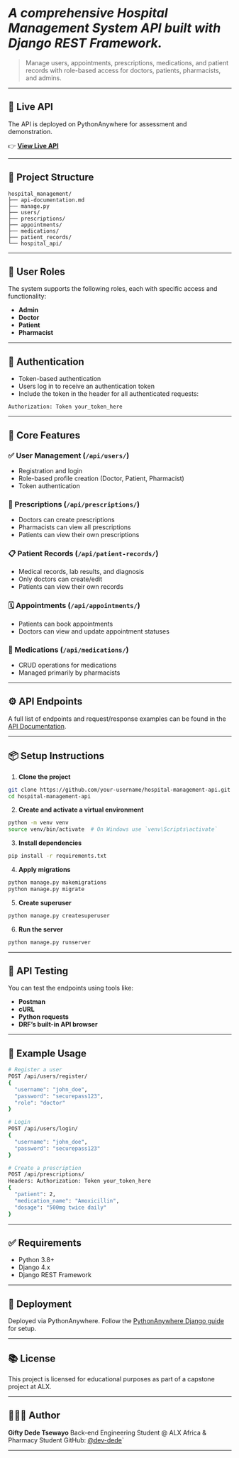 # *A comprehensive Hospital Management System API built with Django REST Framework.*
> Manage users, appointments, prescriptions, medications, and patient records with role-based access for doctors, patients, pharmacists, and admins.

---

## 🔗 Live API

The API is deployed on PythonAnywhere for assessment and demonstration.

👉 **[View Live API](https://tsewayo.pythonanywhere.com/)**

---

## 📁 Project Structure

```
hospital_management/
├── api-documentation.md
├── manage.py
├── users/
├── prescriptions/
├── appointments/
├── medications/
├── patient_records/
└── hospital_api/
```

---

## 👥 User Roles

The system supports the following roles, each with specific access and functionality:

- **Admin**
- **Doctor**
- **Patient**
- **Pharmacist**

---

## 🔐 Authentication

- Token-based authentication
- Users log in to receive an authentication token
- Include the token in the header for all authenticated requests:

```
Authorization: Token your_token_here
```

---

## 🧩 Core Features

### ✅ User Management (`/api/users/`)
- Registration and login
- Role-based profile creation (Doctor, Patient, Pharmacist)
- Token authentication

### 💊 Prescriptions (`/api/prescriptions/`)
- Doctors can create prescriptions
- Pharmacists can view all prescriptions
- Patients can view their own prescriptions

### 📋 Patient Records (`/api/patient-records/`)
- Medical records, lab results, and diagnosis
- Only doctors can create/edit
- Patients can view their own records

### 🗓️ Appointments (`/api/appointments/`)
- Patients can book appointments
- Doctors can view and update appointment statuses

### 💉 Medications (`/api/medications/`)
- CRUD operations for medications
- Managed primarily by pharmacists

---

## ⚙️ API Endpoints

A full list of endpoints and request/response examples can be found in the [API Documentation](api-documentation.md).

---

## 📦 Setup Instructions

1. **Clone the project**

```bash
git clone https://github.com/your-username/hospital-management-api.git
cd hospital-management-api
```

2. **Create and activate a virtual environment**

```bash
python -m venv venv
source venv/bin/activate  # On Windows use `venv\Scripts\activate`
```

3. **Install dependencies**

```bash
pip install -r requirements.txt
```

4. **Apply migrations**

```bash
python manage.py makemigrations
python manage.py migrate
```

5. **Create superuser**

```bash
python manage.py createsuperuser
```

6. **Run the server**

```bash
python manage.py runserver
```

---

## 📄 API Testing

You can test the endpoints using tools like:

- **Postman**
- **cURL**
- **Python requests**
- **DRF’s built-in API browser**

---

## 🧪 Example Usage

```bash
# Register a user
POST /api/users/register/
{
  "username": "john_doe",
  "password": "securepass123",
  "role": "doctor"
}

# Login
POST /api/users/login/
{
  "username": "john_doe",
  "password": "securepass123"
}

# Create a prescription
POST /api/prescriptions/
Headers: Authorization: Token your_token_here
{
  "patient": 2,
  "medication_name": "Amoxicillin",
  "dosage": "500mg twice daily"
}
```

---

## ✅ Requirements

- Python 3.8+
- Django 4.x
- Django REST Framework

---

## 🚀 Deployment

Deployed via PythonAnywhere. Follow the [PythonAnywhere Django guide](https://help.pythonanywhere.com/pages/DeployingDjango/) for setup.

---

## 📚 License

This project is licensed for educational purposes as part of a capstone project at ALX.

---

## 🙋🏾‍♀️ Author

**Gifty Dede Tsewayo**
Back-end Engineering Student @ ALX Africa & Pharmacy Student
GitHub: [@dev-dede](https://github.com/dev-dede/)`

---